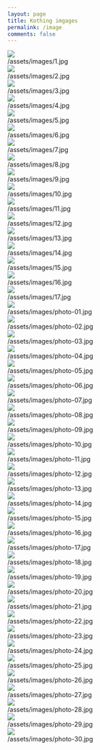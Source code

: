 ```yaml
---
layout: page
title: Kothing imgages
permalink: /image
comments: false
---
```


<div class="image-page">
  <div class="row">
    <!--img-->
    <div class="col-lg-4 col-md-6 mb-30px card-group">
      <div class="card h-100">
        <div class="maxthumb"><img class="img-fluid" src='https://kothing.github.io/assets/images/1.jpg' /></div>
        <div class="card-body">/assets/images/1.jpg</div>
      </div>
    </div>
    <!--img-->
    <div class="col-lg-4 col-md-6 mb-30px card-group">
      <div class="card h-100">
        <div class="maxthumb"><img class="img-fluid" src='https://kothing.github.io/assets/images/2.jpg' /></div>
        <div class="card-body">/assets/images/2.jpg</div>
      </div>
    </div>
    <!--img-->
    <div class="col-lg-4 col-md-6 mb-30px card-group">
      <div class="card h-100">
        <div class="maxthumb"><img class="img-fluid" src='https://kothing.github.io/assets/images/3.jpg' /></div>
        <div class="card-body">/assets/images/3.jpg</div>
      </div>
    </div>
    <!--img-->
    <div class="col-lg-4 col-md-6 mb-30px card-group">
      <div class="card h-100">
        <div class="maxthumb"><img class="img-fluid" src='https://kothing.github.io/assets/images/4.jpg' /></div>
        <div class="card-body">/assets/images/4.jpg</div>
      </div>
    </div>
    <!--img-->
    <div class="col-lg-4 col-md-6 mb-30px card-group">
      <div class="card h-100">
        <div class="maxthumb"><img class="img-fluid" src='https://kothing.github.io/assets/images/5.jpg' /></div>
        <div class="card-body">/assets/images/5.jpg</div>
      </div>
    </div>
    <!--img-->
    <div class="col-lg-4 col-md-6 mb-30px card-group">
      <div class="card h-100">
        <div class="maxthumb"><img class="img-fluid" src='https://kothing.github.io/assets/images/6.jpg' /></div>
        <div class="card-body">/assets/images/6.jpg</div>
      </div>
    </div>
    <!--img-->
    <div class="col-lg-4 col-md-6 mb-30px card-group">
      <div class="card h-100">
        <div class="maxthumb"><img class="img-fluid" src='https://kothing.github.io/assets/images/7.jpg' /></div>
        <div class="card-body">/assets/images/7.jpg</div>
      </div>
    </div>
    <!--img-->
    <div class="col-lg-4 col-md-6 mb-30px card-group">
      <div class="card h-100">
        <div class="maxthumb"><img class="img-fluid" src='https://kothing.github.io/assets/images/8.jpg' /></div>
        <div class="card-body">/assets/images/8.jpg</div>
      </div>
    </div>
    <!--img-->
    <div class="col-lg-4 col-md-6 mb-30px card-group">
      <div class="card h-100">
        <div class="maxthumb"><img class="img-fluid" src='https://kothing.github.io/assets/images/9.jpg' /></div>
        <div class="card-body">/assets/images/9.jpg</div>
      </div>
    </div>
    <!--img-->
    <div class="col-lg-4 col-md-6 mb-30px card-group">
      <div class="card h-100">
        <div class="maxthumb"><img class="img-fluid" src='https://kothing.github.io/assets/images/10.jpg' /></div>
        <div class="card-body">/assets/images/10.jpg</div>
      </div>
    </div>
    <!--img-->
    <div class="col-lg-4 col-md-6 mb-30px card-group">
      <div class="card h-100">
        <div class="maxthumb"><img class="img-fluid" src='https://kothing.github.io/assets/images/11.jpg' /></div>
        <div class="card-body">/assets/images/11.jpg</div>
      </div>
    </div>
    <!--img-->
    <div class="col-lg-4 col-md-6 mb-30px card-group">
      <div class="card h-100">
        <div class="maxthumb"><img class="img-fluid" src='https://kothing.github.io/assets/images/12.jpg' /></div>
        <div class="card-body">/assets/images/12.jpg</div>
      </div>
    </div>
    <!--img-->
    <div class="col-lg-4 col-md-6 mb-30px card-group">
      <div class="card h-100">
        <div class="maxthumb"><img class="img-fluid" src='https://kothing.github.io/assets/images/13.jpg' /></div>
        <div class="card-body">/assets/images/13.jpg</div>
      </div>
    </div>
    <!--img-->
    <div class="col-lg-4 col-md-6 mb-30px card-group">
      <div class="card h-100">
        <div class="maxthumb"><img class="img-fluid" src='https://kothing.github.io/assets/images/14.jpg' /></div>
        <div class="card-body">/assets/images/14.jpg</div>
      </div>
    </div>
    <!--img-->
    <div class="col-lg-4 col-md-6 mb-30px card-group">
      <div class="card h-100">
        <div class="maxthumb"><img class="img-fluid" src='https://kothing.github.io/assets/images/15.jpg' /></div>
        <div class="card-body">/assets/images/15.jpg</div>
      </div>
    </div>
    <!--img-->
    <div class="col-lg-4 col-md-6 mb-30px card-group">
      <div class="card h-100">
        <div class="maxthumb"><img class="img-fluid" src='https://kothing.github.io/assets/images/16.jpg' /></div>
        <div class="card-body">/assets/images/16.jpg</div>
      </div>
    </div>
    <!--img-->
    <div class="col-lg-4 col-md-6 mb-30px card-group">
      <div class="card h-100">
        <div class="maxthumb"><img class="img-fluid" src='https://kothing.github.io/assets/images/17.jpg' /></div>
        <div class="card-body">/assets/images/17.jpg</div>
      </div>
    </div>
  </div>
  
  <!--//-->
  <div class="row">
    <!--img-->
    <div class="col-lg-4 col-md-6 mb-30px card-group">
      <div class="card h-100">
        <div class="maxthumb"><img class="img-fluid" src='https://kothing.github.io/assets/images/photo-01.jpg' /></div>
        <div class="card-body">/assets/images/photo-01.jpg</div>
      </div>
    </div>
    <!--img-->
    <div class="col-lg-4 col-md-6 mb-30px card-group">
      <div class="card h-100">
        <div class="maxthumb"><img class="img-fluid" src='https://kothing.github.io/assets/images/photo-02.jpg' /></div>
        <div class="card-body">/assets/images/photo-02.jpg</div>
      </div>
    </div>
    <!--img-->
    <div class="col-lg-4 col-md-6 mb-30px card-group">
      <div class="card h-100">
        <div class="maxthumb"><img class="img-fluid" src='https://kothing.github.io/assets/images/photo-03.jpg' /></div>
        <div class="card-body">/assets/images/photo-03.jpg</div>
      </div>
    </div>
    <!--img-->
    <div class="col-lg-4 col-md-6 mb-30px card-group">
      <div class="card h-100">
        <div class="maxthumb"><img class="img-fluid" src='https://kothing.github.io/assets/images/photo-04.jpg' /></div>
        <div class="card-body">/assets/images/photo-04.jpg</div>
      </div>
    </div>
    <!--img-->
    <div class="col-lg-4 col-md-6 mb-30px card-group">
      <div class="card h-100">
        <div class="maxthumb"><img class="img-fluid" src='https://kothing.github.io/assets/images/photo-05.jpg' /></div>
        <div class="card-body">/assets/images/photo-05.jpg</div>
      </div>
    </div>
    <!--img-->
    <div class="col-lg-4 col-md-6 mb-30px card-group">
      <div class="card h-100">
        <div class="maxthumb"><img class="img-fluid" src='https://kothing.github.io/assets/images/photo-06.jpg' /></div>
        <div class="card-body">/assets/images/photo-06.jpg</div>
      </div>
    </div>
    <!--img-->
    <div class="col-lg-4 col-md-6 mb-30px card-group">
      <div class="card h-100">
        <div class="maxthumb"><img class="img-fluid" src='https://kothing.github.io/assets/images/photo-07.jpg' /></div>
        <div class="card-body">/assets/images/photo-07.jpg</div>
      </div>
    </div>
    <!--img-->
    <div class="col-lg-4 col-md-6 mb-30px card-group">
      <div class="card h-100">
        <div class="maxthumb"><img class="img-fluid" src='https://kothing.github.io/assets/images/photo-08.jpg' /></div>
        <div class="card-body">/assets/images/photo-08.jpg</div>
      </div>
    </div>
    <!--img-->
    <div class="col-lg-4 col-md-6 mb-30px card-group">
      <div class="card h-100">
        <div class="maxthumb"><img class="img-fluid" src='https://kothing.github.io/assets/images/photo-09.jpg' /></div>
        <div class="card-body">/assets/images/photo-09.jpg</div>
      </div>
    </div>
    <!--img-->
    <div class="col-lg-4 col-md-6 mb-30px card-group">
      <div class="card h-100">
        <div class="maxthumb"><img class="img-fluid" src='https://kothing.github.io/assets/images/photo-10.jpg' /></div>
        <div class="card-body">/assets/images/photo-10.jpg</div>
      </div>
    </div>
    <!--img-->
    <div class="col-lg-4 col-md-6 mb-30px card-group">
      <div class="card h-100">
        <div class="maxthumb"><img class="img-fluid" src='https://kothing.github.io/assets/images/photo-11.jpg' /></div>
        <div class="card-body">/assets/images/photo-11.jpg</div>
      </div>
    </div>
    <!--img-->
    <div class="col-lg-4 col-md-6 mb-30px card-group">
      <div class="card h-100">
        <div class="maxthumb"><img class="img-fluid" src='https://kothing.github.io/assets/images/photo-12.jpg' /></div>
        <div class="card-body">/assets/images/photo-12.jpg</div>
      </div>
    </div>
    <!--img-->
    <div class="col-lg-4 col-md-6 mb-30px card-group">
      <div class="card h-100">
        <div class="maxthumb"><img class="img-fluid" src='https://kothing.github.io/assets/images/photo-13.jpg' /></div>
        <div class="card-body">/assets/images/photo-13.jpg</div>
      </div>
    </div>
    <!--img-->
    <div class="col-lg-4 col-md-6 mb-30px card-group">
      <div class="card h-100">
        <div class="maxthumb"><img class="img-fluid" src='https://kothing.github.io/assets/images/photo-14.jpg' /></div>
        <div class="card-body">/assets/images/photo-14.jpg</div>
      </div>
    </div>
    <!--img-->
    <div class="col-lg-4 col-md-6 mb-30px card-group">
      <div class="card h-100">
        <div class="maxthumb"><img class="img-fluid" src='https://kothing.github.io/assets/images/photo-15.jpg' /></div>
        <div class="card-body">/assets/images/photo-15.jpg</div>
      </div>
    </div>
    <!--img-->
    <div class="col-lg-4 col-md-6 mb-30px card-group">
      <div class="card h-100">
        <div class="maxthumb"><img class="img-fluid" src='https://kothing.github.io/assets/images/photo-16.jpg' /></div>
        <div class="card-body">/assets/images/photo-16.jpg</div>
      </div>
    </div>
    <!--img-->
    <div class="col-lg-4 col-md-6 mb-30px card-group">
      <div class="card h-100">
        <div class="maxthumb"><img class="img-fluid" src='https://kothing.github.io/assets/images/photo-17.jpg' /></div>
        <div class="card-body">/assets/images/photo-17.jpg</div>
      </div>
    </div>
    <!--img-->
    <div class="col-lg-4 col-md-6 mb-30px card-group">
      <div class="card h-100">
        <div class="maxthumb"><img class="img-fluid" src='https://kothing.github.io/assets/images/photo-18.jpg' /></div>
        <div class="card-body">/assets/images/photo-18.jpg</div>
      </div>
    </div>
    <!--img-->
    <div class="col-lg-4 col-md-6 mb-30px card-group">
      <div class="card h-100">
        <div class="maxthumb"><img class="img-fluid" src='https://kothing.github.io/assets/images/photo-19.jpg' /></div>
        <div class="card-body">/assets/images/photo-19.jpg</div>
      </div>
    </div>
    <!--img-->
    <div class="col-lg-4 col-md-6 mb-30px card-group">
      <div class="card h-100">
        <div class="maxthumb"><img class="img-fluid" src='https://kothing.github.io/assets/images/photo-20.jpg' /></div>
        <div class="card-body">/assets/images/photo-20.jpg</div>
      </div>
    </div>
    <!--img-->
    <div class="col-lg-4 col-md-6 mb-30px card-group">
      <div class="card h-100">
        <div class="maxthumb"><img class="img-fluid" src='https://kothing.github.io/assets/images/photo-21.jpg' /></div>
        <div class="card-body">/assets/images/photo-21.jpg</div>
      </div>
    </div>
    <!--img-->
    <div class="col-lg-4 col-md-6 mb-30px card-group">
      <div class="card h-100">
        <div class="maxthumb"><img class="img-fluid" src='https://kothing.github.io/assets/images/photo-22.jpg' /></div>
        <div class="card-body">/assets/images/photo-22.jpg</div>
      </div>
    </div>
    <!--img-->
    <div class="col-lg-4 col-md-6 mb-30px card-group">
      <div class="card h-100">
        <div class="maxthumb"><img class="img-fluid" src='https://kothing.github.io/assets/images/photo-23.jpg' /></div>
        <div class="card-body">/assets/images/photo-23.jpg</div>
      </div>
    </div>
    <!--img-->
    <div class="col-lg-4 col-md-6 mb-30px card-group">
      <div class="card h-100">
        <div class="maxthumb"><img class="img-fluid" src='https://kothing.github.io/assets/images/photo-24.jpg' /></div>
        <div class="card-body">/assets/images/photo-24.jpg</div>
      </div>
    </div>
    <!--img-->
    <div class="col-lg-4 col-md-6 mb-30px card-group">
      <div class="card h-100">
        <div class="maxthumb"><img class="img-fluid" src='https://kothing.github.io/assets/images/photo-25.jpg' /></div>
        <div class="card-body">/assets/images/photo-25.jpg</div>
      </div>
    </div>
    <!--img-->
    <div class="col-lg-4 col-md-6 mb-30px card-group">
      <div class="card h-100">
        <div class="maxthumb"><img class="img-fluid" src='https://kothing.github.io/assets/images/photo-26.jpg' /></div>
        <div class="card-body">/assets/images/photo-26.jpg</div>
      </div>
    </div>
    <!--img-->
    <div class="col-lg-4 col-md-6 mb-30px card-group">
      <div class="card h-100">
        <div class="maxthumb"><img class="img-fluid" src='https://kothing.github.io/assets/images/photo-27.jpg' /></div>
        <div class="card-body">/assets/images/photo-27.jpg</div>
      </div>
    </div>
    <!--img-->
    <div class="col-lg-4 col-md-6 mb-30px card-group">
      <div class="card h-100">
        <div class="maxthumb"><img class="img-fluid" src='https://kothing.github.io/assets/images/photo-28.jpg' /></div>
        <div class="card-body">/assets/images/photo-28.jpg</div>
      </div>
    </div>
    <!--img-->
    <div class="col-lg-4 col-md-6 mb-30px card-group">
      <div class="card h-100">
        <div class="maxthumb"><img class="img-fluid" src='https://kothing.github.io/assets/images/photo-29.jpg' /></div>
        <div class="card-body">/assets/images/photo-29.jpg</div>
      </div>
    </div>
    <!--img-->
    <div class="col-lg-4 col-md-6 mb-30px card-group">
      <div class="card h-100">
        <div class="maxthumb"><img class="img-fluid" src='https://kothing.github.io/assets/images/photo-30.jpg' /></div>
        <div class="card-body">/assets/images/photo-30.jpg</div>
      </div>
    </div>
  </div>
</div>
